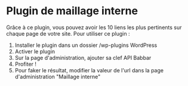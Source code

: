# Plugin de maillage interne

Grâce à ce plugin, vous pouvez avoir les 10 liens les plus pertinents sur chaque page de votre site. 
Pour utiliser ce plugin :
1) Installer le plugin dans un dossier /wp-plugins WordPress
2) Activer le plugin
3) Sur la page d'administration, ajouter sa clef API Babbar
4) Profiter !
5) Pour faker le résultat, modifier la valeur de l'url dans la page d'administration "Maillage interne"


